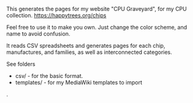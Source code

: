 This generates the pages for my website "CPU Graveyard", for my CPU collection.  https://happytrees.org/chips

Feel free to use it to make you own. Just change the color scheme, and name to avoid confusion.

It reads CSV spreadsheets and generates pages for each chip, manufactures, and families, as well as interconnected categories.

See folders
* csv/ - for the basic format.
* templates/ - for my MediaWiki templates to import

.
